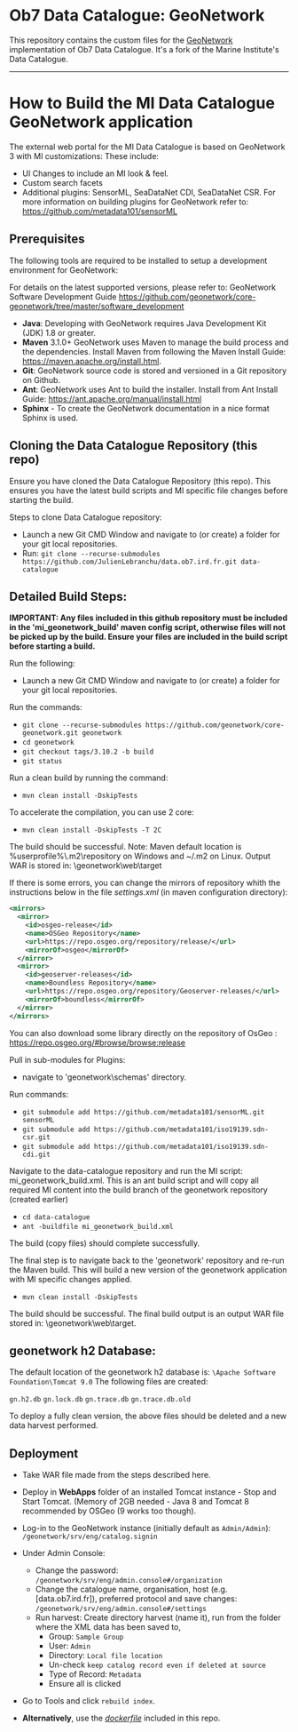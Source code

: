 # Ob7 Data Catalogue: GeoNetwork

This repository contains the custom files for the [GeoNetwork](https://geonetwork-opensource.org/) implementation of Ob7 Data Catalogue. It's a fork of the Marine Institute's Data Catalogue.

---

# How to Build the MI Data Catalogue GeoNetwork application

The external web portal for the MI Data Catalogue is based on GeoNetwork 3 with MI customizations:
These include:

- UI Changes to include an MI look & feel.
- Custom search facets
- Additional plugins: SensorML, SeaDataNet CDI, SeaDataNet CSR. For more information on building plugins for GeoNetwork refer to: <https://github.com/metadata101/sensorML>

## Prerequisites
The following tools are required to be installed to setup a development environment for GeoNetwork:

For details on the latest supported versions, please refer to: GeoNetwork Software Development Guide <https://github.com/geonetwork/core-geonetwork/tree/master/software_development>

- **Java**: Developing with GeoNetwork requires Java Development Kit (JDK) 1.8 or greater.
- **Maven** 3.1.0+ GeoNetwork uses Maven to manage the build process and the dependencies.
    Install Maven from following the Maven Install Guide: <https://maven.apache.org/install.html>. &nbsp;
- **Git**: GeoNetwork source code is stored and versioned in a Git repository on Github.
- **Ant**: GeoNetwork uses Ant to build the installer. Install from Ant Install Guide​: <https://ant.apache.org/manual/install.html> &nbsp;
- **Sphinx** - To create the GeoNetwork documentation in a nice format Sphinx is used.

## Cloning the Data Catalogue Repository (this repo)
Ensure you have cloned the Data Catalogue Repository (this repo). This ensures you have the latest build scripts and MI specific file changes before starting the build.

Steps to clone Data Catalogue repository:

- Launch a new Git CMD Window and navigate to (or create) a folder for your git local repositories.
- Run: `git clone --recurse-submodules https://github.com/JulienLebranchu/data.ob7.ird.fr.git data-catalogue`


## Detailed Build Steps:

**IMPORTANT: Any files included in this github repository must be included in the 'mi_geonetwork_build' maven config script, otherwise files will not be picked up by the build. Ensure your files are included in the build script before starting a build.**

Run the following:
- Launch a new Git CMD Window and navigate to (or create) a folder for your git local repositories.

Run the commands:
- `git clone --recurse-submodules https://github.com/geonetwork/core-geonetwork.git geonetwork`
- `cd geonetwork`
- `git checkout tags/3.10.2 -b build`
- `git status`

Run a clean build by running the command:
- `mvn clean install -DskipTests`

To accelerate the compilation, you can use 2 core:
- `mvn clean install -DskipTests -T 2C`


The build should be successful.
Note: Maven default location is %userprofile%\\.m2\repository on Windows and ~/.m2 on Linux. Output WAR is stored in: \geonetwork\web\target

If there is some errors, you can change the mirrors of repository whith the instructions below in the file *settings.xml* (in maven configuration directory):
```xml
<mirrors>
  <mirror>
    <id>osgeo-release</id>
    <name>OSGeo Repository</name>
    <url>https://repo.osgeo.org/repository/release/</url>
    <mirrorOf>osgeo</mirrorOf>
  </mirror>
  <mirror>
    <id>geoserver-releases</id>
    <name>Boundless Repository</name>
    <url>https://repo.osgeo.org/repository/Geoserver-releases/</url>
    <mirrorOf>boundless</mirrorOf>
  </mirror>
</mirrors>
```
You can also download some library directly on the repository of OsGeo : https://repo.osgeo.org/#browse/browse:release

Pull in sub-modules for Plugins:

- navigate to 'geonetwork\schemas' directory.

Run commands:
- `git submodule add https://github.com/metadata101/sensorML.git sensorML`
- `git submodule add https://github.com/metadata101/iso19139.sdn-csr.git`
- `git submodule add https://github.com/metadata101/iso19139.sdn-cdi.git`

Navigate to the data-catalogue repository and run the MI script: mi_geonetwork_build.xml. This is an ant build script and will copy all required MI content into the build branch of the geonetwork repository (created earlier)

- `cd data-catalogue`
- `ant -buildfile mi_geonetwork_build.xml`

The build (copy files) should complete successfully.

The final step is to navigate back to the 'geonetwork' repository and re-run the Maven build. This will build a new version of the geonetwork application with MI specific changes applied.

- `mvn clean install -DskipTests`

The build should be successful. The final build output is an output WAR file stored in: \geonetwork\web\target.

## geonetwork h2 Database:
The default location of the geonetwork h2 database is: `\Apache Software Foundation\Tomcat 9.0`
The following files are created:

`gn.h2.db`
`gn.lock.db`
`gn.trace.db`
`gn.trace.db.old`

To deploy a fully clean version, the above files should be deleted and a new data harvest performed.


## Deployment
- Take WAR file made from the steps described here.
- Deploy in **WebApps** folder of an installed Tomcat instance - Stop and Start Tomcat. (Memory of 2GB needed - Java 8 and Tomcat 8 recommended by OSGeo (9 works too though).
- Log-in to the GeoNetwork instance (initially default as `Admin/Admin`): `/geonetwork/srv/eng/catalog.signin`
- Under Admin Console:
	- Change the password: `/geonetwork/srv/eng/admin.console#/organization`
	- Change the catalogue name, organisation, host (e.g. [data.ob7.ird.fr]), preferred protocol and save changes: `/geonetwork/srv/eng/admin.console#/settings`
	- Run harvest: Create directory harvest (name it), run from the folder where the XML data has been saved to, 
		- Group: `Sample Group`
		- User: `Admin`
		- Directory: `Local file location`
		- Un-check `keep catalog record even if deleted at source`
		- Type of Record: `Metadata`
		- Ensure all is clicked
- Go to Tools and click `rebuild index`.

- **Alternatively**, use the [*dockerfile*](https://github.com/JulienLebranchu/data.ob7.ird.fr/blob/master/geonetwork/Dockerfile) included in this repo.
